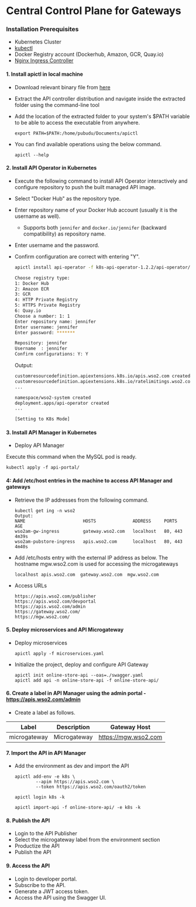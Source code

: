 # Central Control Plane for Gateways

### Installation Prerequisites

- Kubernetes Cluster
- [kubectl](https://kubernetes.io/docs/tasks/tools/install-kubectl/)
- Docker Registry account (Dockerhub, Amazon, GCR, Quay.io)
- [Nginx Ingress Controller](https://kubernetes.github.io/ingress-nginx/deploy/)


#### 1. Install apictl in local machine

- Download relevant binary file from [here](./packs/apictl/)

- Extract the API controller distribution and navigate inside the extracted folder using the command-line tool

- Add the location of the extracted folder to your system's $PATH variable to be able to access the executable from anywhere.

    ```
    export PATH=$PATH:/home/pubudu/Documents/apictl
    ```

- You can find available operations using the below command.

    ```
    apictl --help
    ```

  
#### 2. Install API Operator in Kubernetes

- Execute the following command to install API Operator interactively and configure repository to push the built managed API image.
- Select "Docker Hub" as the repository type.
- Enter repository name of your Docker Hub account (usually it is the username as well).
  - Supports both `jennifer` and `docker.io/jennifer` (backward compatibility) as repository name.
- Enter username and the password.
- Confirm configuration are correct with entering "Y".

    ```sh
    apictl install api-operator -f k8s-api-operator-1.2.2/api-operator/controller-artifacts/

    Choose registry type:
    1: Docker Hub
    2: Amazon ECR
    3: GCR
    4: HTTP Private Registry
    5: HTTPS Private Registry
    6: Quay.io
    Choose a number: 1: 1
    Enter repository name: jennifer
    Enter username: jennifer
    Enter password: *******
    
    Repository: jennifer
    Username  : jennifer
    Confirm configurations: Y: Y
    ```
    
    Output:
    ```sh
    customresourcedefinition.apiextensions.k8s.io/apis.wso2.com created
    customresourcedefinition.apiextensions.k8s.io/ratelimitings.wso2.com created
    ...
    
    namespace/wso2-system created
    deployment.apps/api-operator created
    ...
    
    [Setting to K8s Mode]
    ```
   

#### 3. Install API Manager in Kubernetes

- Deploy API Manager

Execute this command when the MySQL pod is ready.

    kubectl apply -f api-portal/
    

#### 4: Add /etc/host entries in the machine to access API Manager and gateways

- Retrieve the IP addresses from the following command.  

    ```
    kubectl get ing -n wso2
    Output:
    NAME                      HOSTS              ADDRESS     PORTS     AGE
	wso2am-gw-ingress         gateway.wso2.com   localhost   80, 443   4m39s
	wso2am-pubstore-ingress   apis.wso2.com      localhost   80, 443   4m40s
    ```

- Add /etc/hosts entry with the external IP address as below. The hostname mgw.wso2.com is used for accessing the microgateways

    ```
    localhost apis.wso2.com  gateway.wso2.com  mgw.wso2.com
    ``` 

- Access URLs

    ```
    https://apis.wso2.com/publisher
    https://apis.wso2.com/devportal
    https://apis.wso2.com/admin
    https://gateway.wso2.com/
    https://mgw.wso2.com/
    ``` 


#### 5. Deploy microservices and API Microgateway

- Deploy microservices

    ```
    apictl apply -f microservices.yaml
    ```
    
- Initialize the project, deploy and configure API Gateway
  
  ```
  apictl init online-store-api --oas=./swagger.yaml
  apictl add api -n online-store-api -f online-store-api/ 
  ```


#### 6. Create a label in API Manager using the admin portal - https://apis.wso2.com/admin

- Create a label as follows.

|  Label        | Description      |   Gateway Host            |
| :-----------: |:----------------:|:-------------------------:|
| microgateway  | Microgateway     | https://mgw.wso2.com |


#### 7. Import the API in API Manager
    
- Add the environment as dev and import the API
    
    ```
    apictl add-env -e k8s \
            --apim https://apis.wso2.com \
            --token https://apis.wso2.com/oauth2/token

    apictl login k8s -k

    apictl import-api -f online-store-api/ -e k8s -k
    ```


#### 8. Publish the API

- Login to the API Publisher
- Select the microgateway label from the environment section
- Productize the API
- Publish the API


#### 9. Access the API

- Login to developer portal.
- Subscribe to the API.
- Generate a JWT access token.
- Access the API using the Swagger UI.







